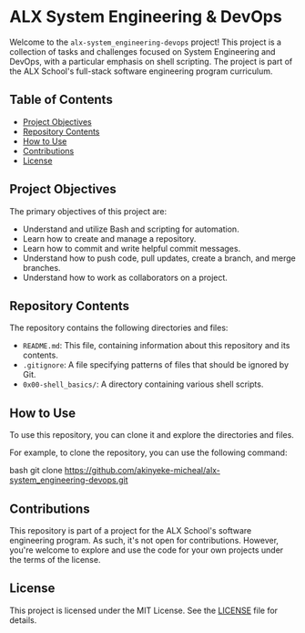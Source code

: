 # ALX System Engineering & DevOps

Welcome to the `alx-system_engineering-devops` project! This project is a collection of tasks and challenges focused on System Engineering and DevOps, with a particular emphasis on shell scripting. The project is part of the ALX School's full-stack software engineering program curriculum.

## Table of Contents

- [Project Objectives](#project-objectives)
- [Repository Contents](#repository-contents)
- [How to Use](#how-to-use)
- [Contributions](#contributions)
- [License](#license)

## Project Objectives

The primary objectives of this project are:

- Understand and utilize Bash and scripting for automation.
- Learn how to create and manage a repository.
- Learn how to commit and write helpful commit messages.
- Understand how to push code, pull updates, create a branch, and merge branches.
- Understand how to work as collaborators on a project.

## Repository Contents

The repository contains the following directories and files:

- `README.md`: This file, containing information about this repository and its contents.
- `.gitignore`: A file specifying patterns of files that should be ignored by Git.
- `0x00-shell_basics/`: A directory containing various shell scripts.

## How to Use

To use this repository, you can clone it and explore the directories and files. 

For example, to clone the repository, you can use the following command:

bash git clone https://github.com/akinyeke-micheal/alx-system_engineering-devops.git


## Contributions

This repository is part of a project for the ALX School's software engineering program. As such, it's not open for contributions. However, you're welcome to explore and use the code for your own projects under the terms of the license.

## License

This project is licensed under the MIT License. See the [LICENSE](LICENSE) file for details.
